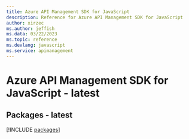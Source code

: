 ```yaml
---
title: Azure API Management SDK for JavaScript
description: Reference for Azure API Management SDK for JavaScript
author: xirzec
ms.author: jeffish
ms.data: 03/22/2023
ms.topic: reference
ms.devlang: javascript
ms.service: apimanagement
---
```

# Azure API Management SDK for JavaScript - latest
## Packages - latest
[!INCLUDE [packages](api-management-index.md)]